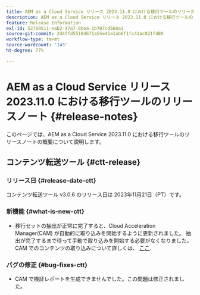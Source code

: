 ```yaml
---
title: AEM as a Cloud Service リリース 2023.11.0 における移行ツールのリリースノート
description: AEM as a Cloud Service リリース 2023.11.0 における移行ツールのリリースノート
feature: Release Information
exl-id: 52709511-eab2-47a7-8bea-1b707cd568a1
source-git-commit: 2d4ffd5518d671a55e45a1ab6f1fc41ac021fd80
workflow-type: tm+mt
source-wordcount: '143'
ht-degree: 77%

---
```


# AEM as a Cloud Service リリース 2023.11.0 における移行ツールのリリースノート {#release-notes}

このページでは、AEM as a Cloud Service 2023.11.0 における移行ツールのリリースノートの概要について説明します。

## コンテンツ転送ツール {#ctt-release}

### リリース日 {#release-date-ctt}

コンテンツ転送ツール v3.0.6 のリリース日は 2023年11月21日（PT）です。

### 新機能 {#what-is-new-ctt}

* 移行セットの抽出が正常に完了すると、Cloud Acceleration Manager(CAM) が自動的に取り込みを開始するように更新されました。 抽出が完了するまで待って手動で取り込みを開始する必要がなくなりました。CAM でのコンテンツの取り込みについて詳しくは、 [ここ](https://experienceleague.adobe.com/docs/experience-manager-cloud-service/content/migration-journey/cloud-migration/content-transfer-tool/ingesting-content.html?lang=ja#ingestion-process).

### バグの修正 {#bug-fixes-ctt}

* CAM で検証レポートを生成できませんでした。この問題は修正されました。
